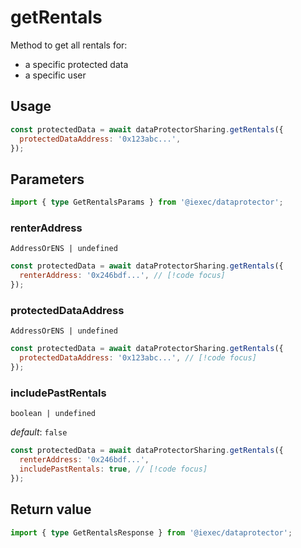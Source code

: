 # getRentals

Method to get all rentals for:

- a specific protected data
- a specific user

## Usage

```js
const protectedData = await dataProtectorSharing.getRentals({
  protectedDataAddress: '0x123abc...',
});
```

## Parameters

```ts twoslash
import { type GetRentalsParams } from '@iexec/dataprotector';
```

### renterAddress

`AddressOrENS | undefined`

```js
const protectedData = await dataProtectorSharing.getRentals({
  renterAddress: '0x246bdf...', // [!code focus]
});
```

### protectedDataAddress

`AddressOrENS | undefined`

```js
const protectedData = await dataProtectorSharing.getRentals({
  protectedDataAddress: '0x123abc...', // [!code focus]
});
```

### includePastRentals

`boolean | undefined`

_default_: `false`

```js
const protectedData = await dataProtectorSharing.getRentals({
  renterAddress: '0x246bdf...',
  includePastRentals: true, // [!code focus]
});
```

## Return value

```ts twoslash
import { type GetRentalsResponse } from '@iexec/dataprotector';
```
